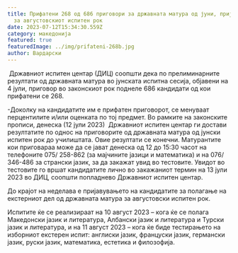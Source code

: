 ```yaml
---
title: Прифатени 268 од 686 приговори за државната матура од јуни, пријавување
  за августовскиот испитен рок
date: 2023-07-12T15:34:30.559Z
category: македонија
featured: true
featuredImage: ../img/prifateni-268b.jpg
author: Вардарски
---
```

<!--StartFragment-->

 Државниот испитен центар (ДИЦ) соопшти дека по прелиминарните резултати од државната матура во јунската испитна сесија, објавени на 4 јули, приговор во законскиот рок поднеле 686 кандидати од кои прифатени се 268. 

\-Доколку на кандидатите им е прифатен приговорот, се менуваат перцентилите и/или оценката по тој предмет. Во рамките на законските прописи, денеска (12 јули 2023)  Државниот испитен центар ги достави резултатите по однос на приговорите од државната матура од јунски испитен рок до училиштата. Овие резултати се конечни. Матурантите кои приговараа може да се јават денеска од 12 до 15:30 часот на телефоните 075/ 258-862 (за мајчините јазици и математика) и на 076/ 346-486 за странски јазик, за да закажат увид во тестовите. Увидот во тестовите го вршат кандидатите лично во закажаниот термин на 13 јули 2023 во ДИЦ, соопшти попладнево Државниот испитен центар. 

До крајот на неделава е пријавувањето на кандидатите за полагање на екстерниот дел од државната матура за августовски испитен рок.

Испитите ќе се реализираат на 10 август 2023 – кога ќе се полага Македонски јазик и литература, Албански јазик и литература и Турски јазик и литература, и на 11 август 2023 – кога ќе биде тестирањето на изборниот екстерен испит: англиски јазик, француски јазик, германски јазик, руски јазик, математика, естетика и филозофија. 

<!--EndFragment-->